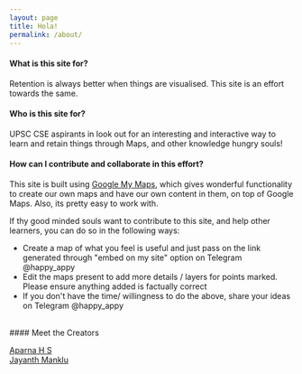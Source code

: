 ```yaml
---
layout: page
title: Hola!
permalink: /about/
---
```



#### What is this site for?


Retention is always better when things are visualised. This site is an effort towards the same.
<br>
#### Who is this site for?

UPSC CSE aspirants in look out for an interesting and interactive way to learn and retain things through Maps, and other knowledge hungry souls!

#### How can I contribute and collaborate in this effort?

This site is built using [Google My Maps](https://www.google.com/maps/about/mymaps/), which gives wonderful functionality to create our own maps and have our own content in them, on top of Google Maps. Also, its pretty easy to work with.

If thy good minded souls want to contribute to this site, and help other learners, you can do so in the following ways:

- Create a map of what you feel is useful and just pass on the link generated through "embed on my site" option on Telegram @happy_appy
- Edit the maps present to add more details / layers for points marked. Please ensure anything added is factually correct
- If you don't have the time/ willingness to do the above, share your ideas on Telegram @happy_appy

<br>
#### Meet the Creators

[Aparna H S](https://www.linkedin.com/in/aparna-h-s-67a3585a/)
<br>[Jayanth Manklu](https://www.linkedin.com/in/jayanthmanklu/)
